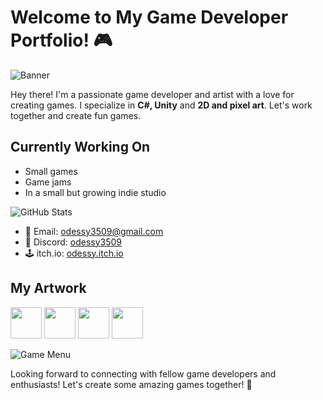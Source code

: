 # Welcome to My Game Developer Portfolio! 🎮

![Banner](https://github.com/odessy3509/Odessy.github.io/assets/137520021/06cb6ea7-c490-4056-8d8d-e1abcb3ec8b9)

Hey there! I'm a passionate game developer and artist with a love for creating games. I specialize in **C#, Unity** and **2D and pixel art**. Let's work together and create fun games.

## Currently Working On

- Small games
- Game jams
- In a small but growing indie studio

![GitHub Stats](https://github-readme-stats.vercel.app/api?username=odessy3509&show_icons=true&theme=radical)


- 📧 Email: [odessy3509@gmail.com](mailto:odessy3509@gmail.com)
- 💬 Discord: [odessy3509](https://discord.com/users/odessy3509)
- 🕹️ itch.io: [odessy.itch.io](https://odessy.itch.io/)

## My Artwork

<img src="https://i.gyazo.com/421be63b9f0484e2b3e091f1a305066f.gif" width="50">
<img src="https://i.gyazo.com/87f5f89b6c8015dc8fb44e504d0a234e.gif" width="50">
<img src="https://i.gyazo.com/9406abee664760b76d9ac888a309dcb6.gif" width="50">
<img src="https://i.gyazo.com/97ac69f8357fd372face675541328229.gif" width="50">



![Game Menu](https://github.com/odessy3509/Odessy.github.io/assets/137520021/ac0ee750-45c5-4042-9713-c11c097339be)

Looking forward to connecting with fellow game developers and enthusiasts! Let's create some amazing games together! 🚀

